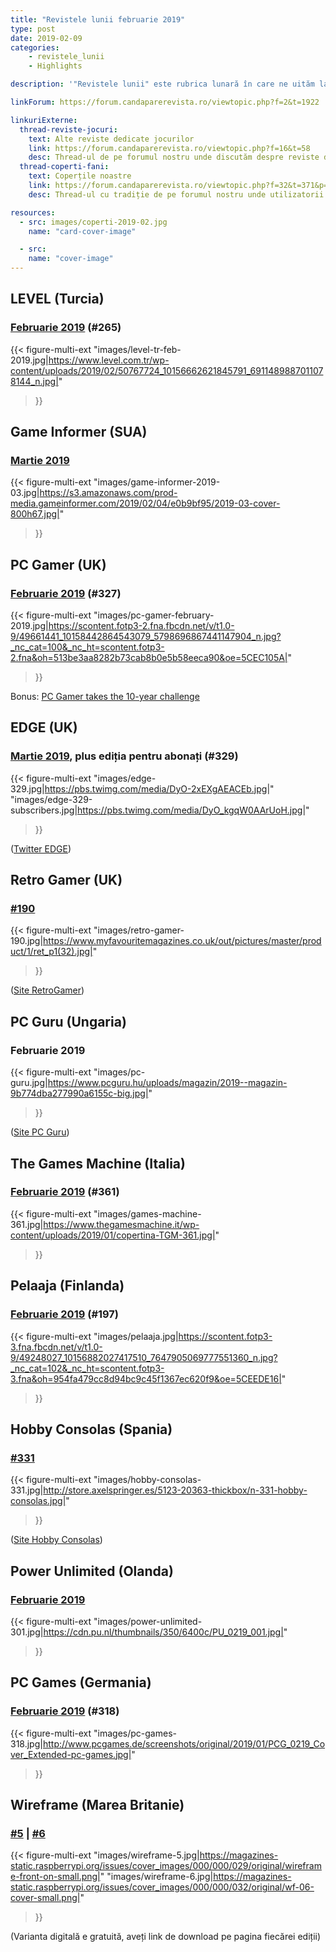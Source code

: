 ```yaml
---
title: "Revistele lunii februarie 2019"
type: post
date: 2019-02-09
categories:
    - revistele_lunii
    - Highlights

description: '"Revistele lunii" este rubrica lunară în care ne uităm la chioșcul virtual cu reviste de jocuri din lumea întreagă, cât încă mai există. Avem coperți, cu link către sursă.'

linkForum: https://forum.candaparerevista.ro/viewtopic.php?f=2&t=1922

linkuriExterne:
  thread-reviste-jocuri:
    text: Alte reviste dedicate jocurilor
    link: https://forum.candaparerevista.ro/viewtopic.php?f=16&t=58
    desc: Thread-ul de pe forumul nostru unde discutăm despre reviste de jocuri
  thread-coperti-fani:
    text: Coperțile noastre
    link: https://forum.candaparerevista.ro/viewtopic.php?f=32&t=371&p=7346
    desc: Thread-ul cu tradiție de pe forumul nostru unde utilizatorii își creează propriile coperți de reviste

resources:
  - src: images/coperti-2019-02.jpg
    name: "card-cover-image"

  - src:
    name: "cover-image"
---
```


## LEVEL (Turcia)

### [Februarie 2019](https://www.level.com.tr/haber/level-subat-265-sayisi-bayilerde.html) (#265)

{{< figure-multi-ext
    "images/level-tr-feb-2019.jpg|https://www.level.com.tr/wp-content/uploads/2019/02/50767724_10156662621845791_6911489887011078144_n.jpg|"
>}}

## Game Informer (SUA)

### [Martie 2019](https://www.gameinformer.com/cover-reveal/2019/02/05/march-cover-revealed-the-outer-worlds)

{{< figure-multi-ext
    "images/game-informer-2019-03.jpg|https://s3.amazonaws.com/prod-media.gameinformer.com/2019/02/04/e0b9bf95/2019-03-cover-800h67.jpg|"
>}}

## PC Gamer (UK)

### [Februarie 2019](https://www.pcgamer.com/pc-gamer-uk-february-issue-phoenix-point/) (#327)

{{< figure-multi-ext
    "images/pc-gamer-february-2019.jpg|https://scontent.fotp3-2.fna.fbcdn.net/v/t1.0-9/49661441_10158442864543079_5798696867441147904_n.jpg?_nc_cat=100&_nc_ht=scontent.fotp3-2.fna&oh=513be3aa8282b73cab8b0e5b58eeca90&oe=5CEC105A|"
>}}

Bonus: [PC Gamer takes the 10-year challenge](https://www.pcgamer.com/pc-gamer-takes-the-10-year-challenge/)

## EDGE (UK)

### [Martie 2019](https://www.myfavouritemagazines.co.uk/gaming/edge-magazine-back-issues/edge-march-2019-issue-329/), plus ediția pentru abonați (#329)

{{< figure-multi-ext
    "images/edge-329.jpg|https://pbs.twimg.com/media/DyO-2xEXgAEACEb.jpg|"
    "images/edge-329-subscribers.jpg|https://pbs.twimg.com/media/DyO_kgqW0AArUoH.jpg|"
>}}

([Twitter EDGE](https://twitter.com/edgeonline/))

## Retro Gamer (UK)

### [#190](https://www.myfavouritemagazines.co.uk/retro-gamer-print-back-issues/retro-gamer-issue-190/)

{{< figure-multi-ext
    "images/retro-gamer-190.jpg|https://www.myfavouritemagazines.co.uk/out/pictures/master/product/1/ret_p1(32).jpg|"
>}}

([Site RetroGamer](https://www.retrogamer.net/))

## PC Guru (Ungaria)

### Februarie 2019

{{< figure-multi-ext
    "images/pc-guru.jpg|https://www.pcguru.hu/uploads/magazin/2019--magazin-9b774dba277990a6155c-big.jpg|"
>}}

([Site PC Guru](https://www.pcguru.hu/magazin))

## The Games Machine (Italia)

### [Februarie 2019](https://www.thegamesmachine.it/edicola/125430/tgm-361-febbraio-2019/) (#361)

{{< figure-multi-ext
    "images/games-machine-361.jpg|https://www.thegamesmachine.it/wp-content/uploads/2019/01/copertina-TGM-361.jpg|"
>}}

## Pelaaja (Finlanda)

### [Februarie 2019](https://www.pelaajalehti.com/lehdet/helmikuun-pelaaja-kaupoissa) (#197)

{{< figure-multi-ext
    "images/pelaaja.jpg|https://scontent.fotp3-3.fna.fbcdn.net/v/t1.0-9/49248027_10156882027417510_7647905069777551360_n.jpg?_nc_cat=102&_nc_ht=scontent.fotp3-3.fna&oh=954fa479cc8d94bc9c45f1367ec620f9&oe=5CEEDE16|"
>}}

## Hobby Consolas (Spania)

### [#331](http://store.axelspringer.es/n-331-hobby-consolas.html)

{{< figure-multi-ext
    "images/hobby-consolas-331.jpg|http://store.axelspringer.es/5123-20363-thickbox/n-331-hobby-consolas.jpg|"
>}}

([Site Hobby Consolas](https://www.hobbyconsolas.com/))


## Power Unlimited (Olanda)

### [Februarie 2019](https://www.pu.nl/magazine/edities/power-unlimited-2019-2)

{{< figure-multi-ext
    "images/power-unlimited-301.jpg|https://cdn.pu.nl/thumbnails/350/6400c/PU_0219_001.jpg|"
>}}

## PC Games (Germania)

### [Februarie 2019](http://www.pcgames.de/PC-Games-Brands-19921/News/02-19-Anno-1800-Anthem-Resident-Evil-2-Metro-Exodus-1274048/) (#318)

{{< figure-multi-ext
    "images/pc-games-318.jpg|http://www.pcgames.de/screenshots/original/2019/01/PCG_0219_Cover_Extended-pc-games.jpg|"
>}}

## Wireframe (Marea Britanie)

### [#5](https://wireframe.raspberrypi.org/issues/5) | [#6](https://wireframe.raspberrypi.org/issues/6)

{{< figure-multi-ext
    "images/wireframe-5.jpg|https://magazines-static.raspberrypi.org/issues/cover_images/000/000/029/original/wireframe-front-on-small.png|"
    "images/wireframe-6.jpg|https://magazines-static.raspberrypi.org/issues/cover_images/000/000/032/original/wf-06-cover-small.png|"
>}}

(Varianta digitală e gratuită, aveți link de download pe pagina fiecărei ediții)